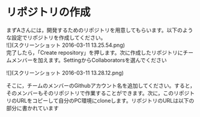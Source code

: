 # リポジトリの作成
まずAさんには，開発するためのリポジトリを用意してもらいます。以下のような設定でリポジトリを作成してください。  
![](スクリーンショット 2016-03-11 13.25.54.png)  
完了したら，「Create repository」を押します。次に作成したリポジトリにチームメンバーを加えます。SettingからCollaboratorsを選んでください  

![](スクリーンショット 2016-03-11 13.28.12.png)

そこに，チームのメンバーのGithubアカウント名を追加してください。すると，そのメンバーもそのリポジトリで作業することができます。次に，このリポジトリのURLをコピーして自分のPC環境にcloneします。リポジトリのURLは以下の部分に書かれています  


